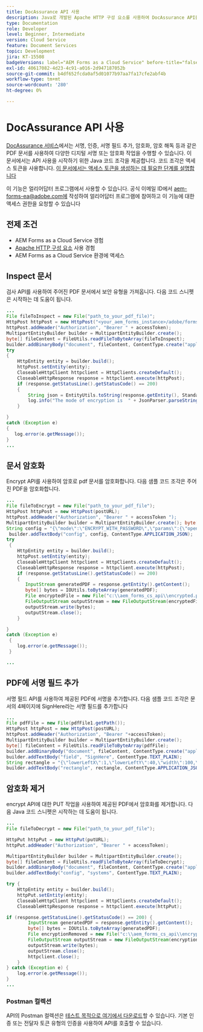 ```yaml
---
title: DocAssurance API 사용
description: Java로 개발된 Apache HTTP 구성 요소를 사용하여 DocAssurance API를 호출하는 샘플 코드
type: Documentation
role: Developer
level: Beginner, Intermediate
version: Cloud Service
feature: Document Services
topic: Development
jira: KT-15508
badgeVersions: label="AEM Forms as a Cloud Service" before-title="false"
exl-id: 40617082-4d23-4c91-a016-2d947187052b
source-git-commit: b4df652fcda0af5d01077b97aa7fa17cfe2abf4b
workflow-type: tm+mt
source-wordcount: '280'
ht-degree: 0%

---
```


# DocAssurance API 사용

[DocAssurance 서비스](https://developer.adobe.com/experience-manager-forms-cloud-service-developer-reference/api/docassurance/#tag/DocAssurance)에서는 서명, 인증, 서명 필드 추가, 암호화, 암호 해독 등과 같은 PDF 문서를 사용하여 다양한 디지털 서명 또는 암호화 작업을 수행할 수 있습니다.
이 문서에서는 API 사용을 시작하기 위한 Java 코드 조각을 제공합니다. 코드 조각은 액세스 토큰을 사용합니다. [이 문서에서는 액세스 토큰을 생성하는 데 필요한 단계를 설명합니다](https://experienceleague.adobe.com/en/docs/experience-manager-learn/cloud-service/forms/doc-gen-formscs/introduction)


<span class="preview">이 기능은 얼리어답터 프로그램에서 사용할 수 있습니다. 공식 이메일 ID에서 aem-forms-ea@adobe.com에 작성하여 얼리어답터 프로그램에 참여하고 이 기능에 대한 액세스 권한을 요청할 수 있습니다</span>


## 전제 조건

* AEM Forms as a Cloud Service 경험
* [Apache HTTP 구성 요소](https://hc.apache.org/httpcomponents-client-4.5.x/) 사용 경험
* AEM Forms as a Cloud Service 환경에 액세스

## Inspect 문서

검사 API를 사용하여 주어진 PDF 문서에서 보안 유형을 가져옵니다. 다음 코드 스니펫은 시작하는 데 도움이 됩니다.

```java
...
File fileToInspect = new File("path_to_your_pdf_file)";
HttpPost httpPost = new HttpPost("<your_aem_forms_instance>/adobe/forms/document/assure/inspect");
httpPost.addHeader("Authorization", "Bearer " + accessToken);
MultipartEntityBuilder builder = MultipartEntityBuilder.create();
byte[] fileContent = FileUtils.readFileToByteArray(fileToInspect);
builder.addBinaryBody("document", fileContent, ContentType.create("application/pdf"), "BenefitOverview.pdf");
try
{
    HttpEntity entity = builder.build();
    httpPost.setEntity(entity);
    CloseableHttpClient httpclient = HttpClients.createDefault();
    CloseableHttpResponse response = httpclient.execute(httpPost);
    if (response.getStatusLine().getStatusCode() == 200)   
    {
        String json = EntityUtils.toString(response.getEntity(), StandardCharsets.UTF_8);
        log.info("The mode of encryption is  " + JsonParser.parseString(json).getAsJsonObject().get("mode").getAsString());
    }

} 
catch (Exception e)
{
   log.error(e.getMessage());
}
...
```


## 문서 암호화

Encrypt API를 사용하여 암호로 pdf 문서를 암호화합니다. 다음 샘플 코드 조각은 주어진 PDF을 암호화합니다.

```java
...
File fileToEncrypt = new File("path_to_your_pdf_file");
HttpPost httpPost = new HttpPost(postURL);
httpPost.addHeader("Authorization", "Bearer " + accessToken ");
MultipartEntityBuilder builder = MultipartEntityBuilder.create(); byte[] fileContent = FileUtils.readFileToByteArray(fileToEncrypt); builder.addBinaryBody("document", fileContent, ContentType.create("application/pdf"), "BenefitOverview.pdf");
String config = "{\"mode\":\"ENCRYPT_WITH_PASSWORD\",\"params\":{\"openPassword\":\"adobe\",\"permPassword\":\"systems\",\"permissions\":[\"ALL_PERM\"]}}";
 builder.addTextBody("config", config, ContentType.APPLICATION_JSON);
try
 {
    HttpEntity entity = builder.build();
    httpPost.setEntity(entity);
    CloseableHttpClient httpclient = HttpClients.createDefault();
    CloseableHttpResponse response = httpclient.execute(httpPost);
    if (response.getStatusLine().getStatusCode() == 200)
    {
       InputStream generatedPDF = response.getEntity().getContent();
       byte[] bytes = IOUtils.toByteArray(generatedPDF);
       File encryptedFile = new File("c:\\aem_forms_cs_api\\encrypted.pdf");
       FileOutputStream outputStream = new FileOutputStream(encryptedFile);
       outputStream.write(bytes);
       outputStream.close();
    }

}
catch (Exception e)
 {
    log.error(e.getMessage());
 }

...
```

## PDF에 서명 필드 추가

서명 필드 API를 사용하여 제공된 PDF에 서명을 추가합니다. 다음 샘플 코드 조각은 문서의 4페이지에 SignHere라는 서명 필드를 추가합니다

```java
...
File pdfFile = new File(pdfFile1.getPath());
HttpPost httpPost = new HttpPost(postURL);
httpPost.addHeader("Authorization", "Bearer "+accessToken);
MultipartEntityBuilder builder = MultipartEntityBuilder.create();
byte[] fileContent = FileUtils.readFileToByteArray(pdfFile);
builder.addBinaryBody("document", fileContent, ContentType.create("application/pdf"), "BenefitOverview.pdf");
builder.addTextBody("field", "SignHere", ContentType.TEXT_PLAIN);
String rectangle = "{\"lowerLeftX\":1,\"lowerLeftY\":40,\"width\":100,\"height\":100}";
builder.addTextBody("rectangle", rectangle, ContentType.APPLICATION_JSON);
```


## 암호화 제거

encrypt API에 대한 PUT 작업을 사용하여 제공된 PDF에서 암호화를 제거합니다. 다음 Java 코드 스니펫은 시작하는 데 도움이 됩니다.

```java
...
File fileToDecrypt = new File("path_to_your_pdf_file");

HttpPut httpPut = new HttpPut(putURL);
httpPut.addHeader("Authorization", "Bearer " + accessToken);

MultipartEntityBuilder builder = MultipartEntityBuilder.create();
byte[] fileContent = FileUtils.readFileToByteArray(fileToDecrypt);
builder.addBinaryBody("document", fileContent, ContentType.create("application/pdf"), "BenefitOverview.pdf");
builder.addTextBody("config", "systems", ContentType.TEXT_PLAIN);

try {
    HttpEntity entity = builder.build();
    httpPut.setEntity(entity);
    CloseableHttpClient httpclient = HttpClients.createDefault();
    CloseableHttpResponse response = httpclient.execute(httpPut);

if (response.getStatusLine().getStatusCode() == 200) {
        InputStream generatedPDF = response.getEntity().getContent();
        byte[] bytes = IOUtils.toByteArray(generatedPDF);
        File encryptionRemoved = new File("c:\\aem_forms_cs_api\\encryption_removed.pdf");
        FileOutputStream outputStream = new FileOutputStream(encryptionRemoved);
        outputStream.write(bytes);
        outputStream.close();
        httpclient.close();
    }
} catch (Exception e) {
    log.error(e.getMessage());
}
...
```

### Postman 컬렉션

API의 Postman 컬렉션은 [테스트 목적으로 여기에서 다운로드](assets/DocAssuranceAPI.postman_collection.json)할 수 있습니다. 기본 인증 또는 전달자 토큰 유형의 인증을 사용하여 API를 호출할 수 있습니다.
